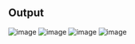 ## Output 
![image](https://user-images.githubusercontent.com/80588277/205444475-2e349a75-f487-4810-9fac-cd3064b14531.png)
![image](https://user-images.githubusercontent.com/80588277/205444488-a167ffc8-32c5-4cfe-991b-02266432cab8.png)
![image](https://user-images.githubusercontent.com/80588277/205444505-ebac71b4-6e68-4424-a48d-1c868d6c3a6a.png)
![image](https://user-images.githubusercontent.com/80588277/205444521-aad9e236-ad2c-43da-98ed-450d3adadbd3.png)
